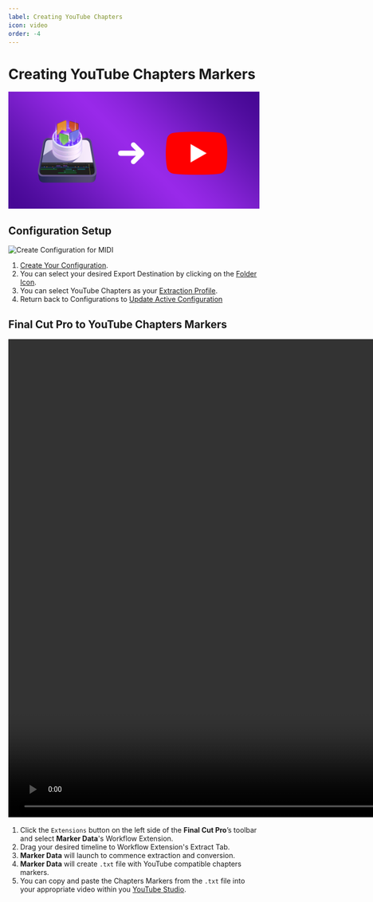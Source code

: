 ```yaml
---
label: Creating YouTube Chapters
icon: video
order: -4
---
```

# Creating YouTube Chapters Markers

![](/assets/content-banner-youtube.png)

## Configuration Setup

![Create Configuration for MIDI](/assets/md-send-to-youtube-01.gif)

1. [Create Your Configuration](/user-guide/configurations/#add-configuration).
2. You can select your desired Export Destination by clicking on the [Folder Icon](/user-guide/general/#export-destination).
3. You can select YouTube Chapters as your [Extraction Profile](/user-guide/general/#extraction-profile).
4. Return back to Configurations to [Update Active Configuration](/user-guide/configurations/#update-active-configuration)

## Final Cut Pro to YouTube Chapters Markers

<video controls width="1920">
  <source src="/assets/md-send-to-youtube-02.mp4" type="video/mp4">
Your browser does not support the video tag.
</video>

<br>

1. Click the `Extensions` button on the left side of the **Final Cut Pro**’s toolbar and select **Marker Data**'s Workflow Extension.
2. Drag your desired timeline to Workflow Extension's Extract Tab.
3. **Marker Data** will launch to commence extraction and conversion.
4. **Marker Data** will create `.txt` file with YouTube compatible chapters markers.
5. You can copy and paste the Chapters Markers from the `.txt` file into your appropriate video within you [YouTube Studio](https://support.google.com/youtube/answer/9884579?hl=en).